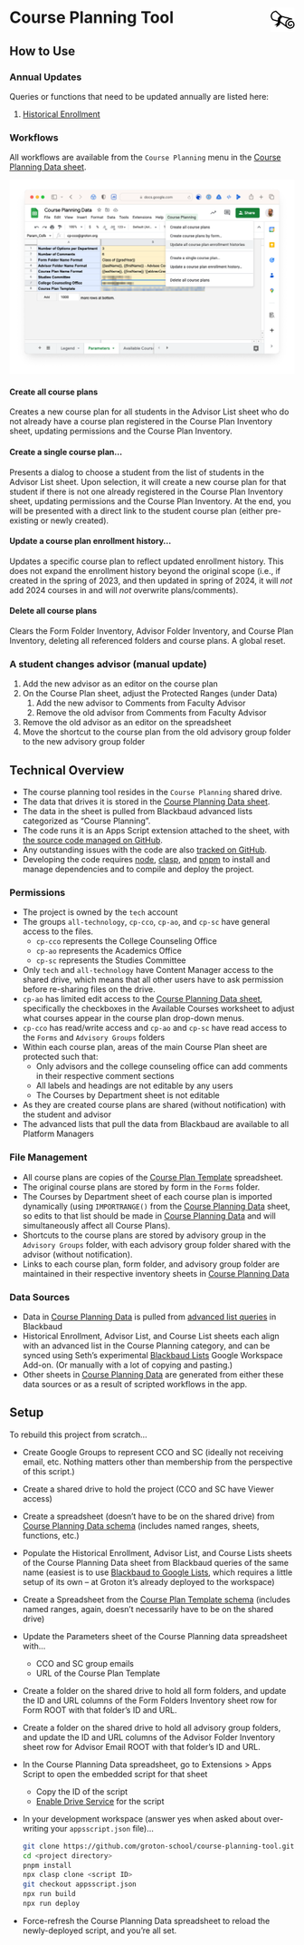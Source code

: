 # [<img src="/logo.png" style="float: right; height: 1.5em;"/>](https://thenounproject.com/icon/diploma-1167133/) Course Planning Tool

## How to Use

### Annual Updates

Queries or functions that need to be updated annually are listed here:

1. [Historical Enrollment](./schema/queries/historical-enrollment.md#filters)

### Workflows

All workflows are available from the `Course Planning` menu in the [Course Planning Data sheet](./schema/sheets/Course%20Planning%20Data.xlsx).

![Screenshot](./images/screenshot.png)

#### Create all course plans

Creates a new course plan for all students in the Advisor List sheet who do not already have a course plan registered in the Course Plan Inventory sheet, updating permissions and the Course Plan Inventory.

#### Create a single course plan…

Presents a dialog to choose a student from the list of students in the Advisor List sheet. Upon selection, it will create a new course plan for that student if there is not one already registered in the Course Plan Inventory sheet, updating permissions and the Course Plan Inventory. At the end, you will be presented with a direct link to the student course plan (either pre-existing or newly created).

#### Update a course plan enrollment history…

Updates a specific course plan to reflect updated enrollment history. This does not expand the enrollment history beyond the original scope (i.e., if created in the spring of 2023, and then updated in spring of 2024, it will _not_ add 2024 courses in and will _not_ overwrite plans/comments).

#### Delete all course plans

Clears the Form Folder Inventory, Advisor Folder Inventory, and Course Plan Inventory, deleting all referenced folders and course plans. A global reset.

### A student changes advisor (manual update)

1. Add the new advisor as an editor on the course plan
2. On the Course Plan sheet, adjust the Protected Ranges (under Data)
   1. Add the new advisor to Comments from Faculty Advisor
   2. Remove the old advisor from Comments from Faculty Advisor
3. Remove the old advisor as an editor on the spreadsheet
4. Move the shortcut to the course plan from the old advisory group folder to the new advisory group folder

## Technical Overview

- The course planning tool resides in the `Course Planning` shared drive.
- The data that drives it is stored in the [Course Planning Data sheet](./schema/sheets/Course%20Planning%20Data.xlsx).
- The data in the sheet is pulled from Blackbaud advanced lists categorized as “Course Planning”.
- The code runs it is an Apps Script extension attached to the sheet, with [the source code managed on GitHub](https://github.com/groton-school/course-planning-tool).
- Any outstanding issues with the code are also [tracked on GitHub](https://github.com/groton-school/course-planning-tool/issues).
- Developing the code requires [node](https://nodejs.org/), [clasp](https://github.com/google/clasp#install), and [pnpm](https://pnpm.io/installation#using-npm) to install and manage dependencies and to compile and deploy the project.

### Permissions

- The project is owned by the `tech` account
- The groups `all-technology`, `cp-cco`, `cp-ao`, and `cp-sc` have general access to the files.
  - `cp-cco` represents the College Counseling Office
  - `cp-ao` represents the Academics Office
  - `cp-sc` represents the Studies Committee
- Only `tech` and `all-technology` have Content Manager access to the shared drive, which means that all other users have to ask permission before re-sharing files on the drive.
- `cp-ao` has limited edit access to the [Course Planning Data sheet](./schema/sheets/Course%20Planning%20Data.xlsx), specifically the checkboxes in the Available Courses worksheet to adjust what courses appear in the course plan drop-down menus.
- `cp-cco` has read/write access and `cp-ao` and `cp-sc` have read access to the `Forms` and `Advisory Groups` folders
- Within each course plan, areas of the main Course Plan sheet are protected such that:
  - Only advisors and the college counseling office can add comments in their respective comment sections
  - All labels and headings are not editable by any users
  - The Courses by Department sheet is not editable
- As they are created course plans are shared (without notification) with the student and advisor
- The advanced lists that pull the data from Blackbaud are available to all Platform Managers

### File Management

- All course plans are copies of the [Course Plan Template](./schema/sheets/Course%20Plan%20Template.xlsx) spreadsheet.
- The original course plans are stored by form in the `Forms` folder.
- The Courses by Department sheet of each course plan is imported dynamically (using `IMPORTRANGE()` from the [Course Planning Data](./schema/sheets/Course%20Planning%20Data.xlsx) sheet, so edits to that list should be made in [Course Planning Data](./schema/sheets/Course%20Planning%20Data.xlsx) and will simultaneously affect all Course Plans).
- Shortcuts to the course plans are stored by advisory group in the `Advisory Groups` folder, with each advisory group folder shared with the advisor (without notification).
- Links to each course plan, form folder, and advisory group folder are maintained in their respective inventory sheets in [Course Planning Data](./schema/sheets/Course%20Planning%20Data.xlsx)

### Data Sources

- Data in [Course Planning Data](./schema/sheets/Course%20Planning%20Data.xlsx) is pulled from [advanced list queries](./schema/queries) in Blackbaud
- Historical Enrollment, Advisor List, and Course List sheets each align with an advanced list in the Course Planning category, and can be synced using Seth’s experimental [Blackbaud Lists](https://github.com/groton-school/blackbaud-to-google-lists) Google Workspace Add-on. (Or manually with a lot of copying and pasting.)
- Other sheets in [Course Planning Data](./schema/sheets/Course%20Planning%20Data.xlsx) are generated from either these data sources or as a result of scripted workflows in the app.

## Setup

To rebuild this project from scratch…

- Create Google Groups to represent CCO and SC (ideally not receiving email, etc. Nothing matters other than membership from the perspective of this script.)
- Create a shared drive to hold the project (CCO and SC have Viewer access)
- Create a spreadsheet (doesn’t have to be on the shared drive) from [Course Planning Data schema](./schema/sheets/Course%20Planning%20Data.xlsx) (includes named ranges, sheets, functions, etc.)
- Populate the Historical Enrollment, Advisor List, and Course Lists sheets of the Course Planning Data sheet from Blackbaud queries of the same name (easiest is to use [Blackbaud to Google Lists](https://github.com/groton-school/blackbaud-to-google-lists), which requires a little setup of its own – at Groton it’s already deployed to the workspace)
- Create a Spreadsheet from the [Course Plan Template schema](./schema/sheets/Course%20Plan%20Template.xlsx) (includes named ranges, again, doesn’t necessarily have to be on the shared drive)
- Update the Parameters sheet of the Course Planning data spreadsheet with…
  - CCO and SC group emails
  - URL of the Course Plan Template
- Create a folder on the shared drive to hold all form folders, and update the ID and URL columns of the Form Folders Inventory sheet row for Form ROOT with that folder’s ID and URL.
- Create a folder on the shared drive to hold all advisory group folders, and update the ID and URL columns of the Advisor Folder Inventory sheet row for Advisor Email ROOT with that folder’s ID and URL.
- In the Course Planning Data spreadsheet, go to Extensions > Apps Script to open the embedded script for that sheet
  - Copy the ID of the script
  - [Enable Drive Service](https://developers.google.com/apps-script/guides/services/advanced#enable_advanced_services) for the script
- In your development workspace (answer yes when asked about over-writing your `appsscript.json` file)…

  ```bash
  git clone https://github.com/groton-school/course-planning-tool.git <project directory>
  cd <project directory>
  pnpm install
  npx clasp clone <script ID>
  git checkout appsscript.json
  npx run build
  npx run deploy
  ```

- Force-refresh the Course Planning Data spreadsheet to reload the newly-deployed script, and you’re all set.
